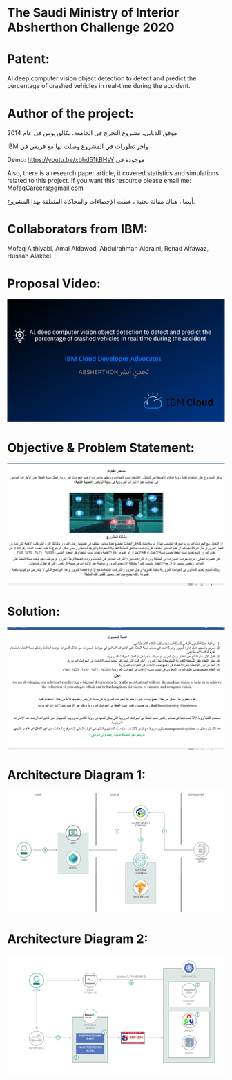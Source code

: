 # The Saudi Ministry of Interior Absherthon Challenge 2020 

# Patent:

AI deep computer vision object detection to detect and predict the percentage of crashed vehicles in real-time during the accident.<br>

# Author of the project: 

موفق الذيابي، مشروع التخرج في الجامعة، بكالوريوس في عام 2014 
 
IBM واخر تطورات في المشروع وصلت لها مع فريقي في 
 

 Demo:     https://youtu.be/xbhd51kBHsY        موجودة في  
 
Also, there is a research paper article, it covered statistics and simulations related to this project. If you want this resource please email me: MofaqCareers@gmail.com
 
 أيضا ، هناك مقالة بحثية ، غطت الإحصاءات والمحاكاة المتعلقة بهذا المشروع.


# Collaborators from IBM: 

Mofaq Althiyabi, Amal Aldawod, Abdulrahman Aloraini, Renad Alfawaz, Hussah Alakeel

# Proposal Video:

[![video](ibm1.png)](https://youtu.be/xbhd51kBHsY)

# Objective & Problem Statement: 

![](Proposal.png)

# Solution:

![](Solution.png)

# Architecture Diagram 1: 
![](workflow.png)

# Architecture Diagram 2: 
![](architecture-diagram1.png)



